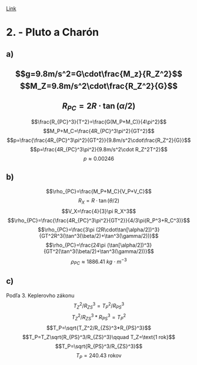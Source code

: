 [Link](https://www.iuventa.sk/wp-content/uploads/2021/11/F63dkCul22.pdf)

# 2. - Pluto a Charón

## a)
$$g=9.8m/s^2=G\cdot\frac{M_z}{R_Z^2}$$
$$M_Z=9.8m/s^2\cdot\frac{R_Z^2}{G}$$
---
$$R_{PC}=2R\cdot\tan(\alpha/2)$$
---
$$\frac{R_{PC}^3}{T^2}=\frac{G(M_P+M_C)}{4\pi^2}$$
$$M_P+M_C=\frac{4R_{PC}^3\pi^2}{GT^2}$$
$$p=\frac{\frac{4R_{PC}^3\pi^2}{GT^2}}{9.8m/s^2\cdot\frac{R_Z^2}{G}}$$
$$p=\frac{4R_{PC}^3\pi^2}{9.8m/s^2\cdot R_Z^2T^2}$$
$$p\approx 0.00246$$

## b)
$$\rho_{PC}=\frac{M_P+M_C}{V_P+V_C}$$
$$R_X=R\cdot\tan(\theta/2)$$
$$V_X=\frac{4}{3}\pi R_X^3$$
$$\rho_{PC}=\frac{\frac{4R_{PC}^3\pi^2}{GT^2}}{4/3\pi(R_P^3+R_C^3)}$$
$$\rho_{PC}=\frac{3\pi (2R\cdot\tan[\alpha/2])^3}{GT^2R^3(\tan^3(\beta/2)+\tan^3(\gamma/2))}$$
$$\rho_{PC}=\frac{24\pi (\tan[\alpha/2])^3}{GT^2(\tan^3(\beta/2)+\tan^3(\gamma/2))}$$
$$\rho_{PC}\approx1886.41\ kg\ \cdot\ m^{-3}$$

## c)
Podľa 3. Keplerovho zákonu
$$T_Z^2/R_{ZS}^3=T_P^2/R_{PS}^3$$
$$T_Z^2/R_{ZS}^3*R_{PS}^3=T_P^2$$
$$T_P=\sqrt{T_Z^2/R_{ZS}^3*R_{PS}^3}$$
$$T_P=T_Z\sqrt{R_{PS}^3/R_{ZS}^3}\qquad T_Z=\text{1 rok}$$
$$T_P=\sqrt{R_{PS}^3/R_{ZS}^3}$$
$$T_P=240.43\text{ rokov}$$
